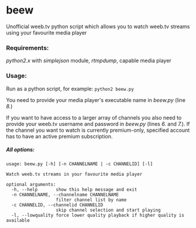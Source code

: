 beew
====

Unofficial weeb.tv python script which allows you to watch weeb.tv streams using your favourite media player

### Requirements:
_python2.x_ with _simplejson_ module, _rtmpdump_, capable media player

### Usage:
Run as a python script, for example:
```python2 beew.py```

You need to provide your media player's executable name in _beew.py_ (line _8._)

If you want to have access to a larger array of channels you also need to provide your weeb.tv username and password in _beew.py_ (lines _6._ and _7._). If the channel you want to watch is currently premium-only, specified account has to have an active premium subscription.

##### All options:

```
usage: beew.py [-h] [-n CHANNELNAME | -c CHANNELID] [-l]

Watch weeb.tv streams in your favourite media player

optional arguments:
  -h, --help       show this help message and exit
  -n CHANNELNAME, --channelname CHANNELNAME
                   filter channel list by name
  -c CHANNELID, --channelid CHANNELID
                   skip channel selection and start playing
  -l, --lowquality force lower quality playback if higher quality is available
```
